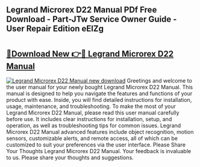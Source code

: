 ## Legrand Microrex D22 Manual PDf Free Download - Part-JTw Service Owner Guide - User Repair Edition eElZg

# <h2><a href="http://bc70899.oget.top/?id=Legrand+Microrex+D22+Manual">🔗Download New 👉🔴 Legrand Microrex D22 Manual</a></h2>

[![Legrand Microrex D22 Manual new download](https://i.imgur.com/5g1atiW.png)](http://bc70899.oget.top/?id=Legrand+Microrex+D22+Manual)
Greetings and welcome to the user manual for your newly bought Legrand Microrex D22 Manual. This manual is designed to help you navigate the features and functions of your product with ease. Inside, you will find detailed instructions for installation, usage, maintenance, and troubleshooting. To make the most of your Legrand Microrex D22 Manual, please read this user manual carefully before use. It includes clear instructions for installation, setup, and operation, as well as troubleshooting tips for common issues. Legrand Microrex D22 Manual advanced features include object recognition, motion sensors, customizable alerts, and remote access, all of which can be customized to suit your preferences via the user interface. Please Share Your Thoughts Legrand Microrex D22 Manual. Your feedback is invaluable to us. Please share your thoughts and suggestions.
